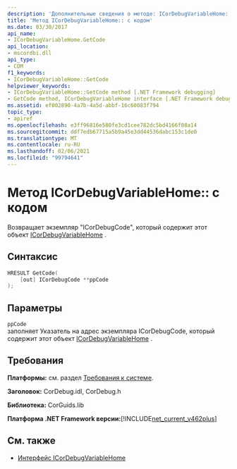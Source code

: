 ```yaml
---
description: 'Дополнительные сведения о методе: ICorDebugVariableHome:: a Code'
title: 'Метод ICorDebugVariableHome:: с кодом'
ms.date: 03/30/2017
api_name:
- ICorDebugVariableHome.GetCode
api_location:
- mscordbi.dll
api_type:
- COM
f1_keywords:
- ICorDebugVariableHome::GetCode
helpviewer_keywords:
- ICorDebugVariableHome::GetCode method [.NET Framework debugging]
- GetCode method, ICorDebugVariableHome interface [.NET Framework debugging]
ms.assetid: ef002890-4a7b-4a5d-abbf-16c60083f794
topic_type:
- apiref
ms.openlocfilehash: e3ff96816e580fe3cd1cee782dc5bd4166f08a14
ms.sourcegitcommit: ddf7edb67715a5b9a45e3dd44536dabc153c1de0
ms.translationtype: MT
ms.contentlocale: ru-RU
ms.lasthandoff: 02/06/2021
ms.locfileid: "99794641"
---
```

# <a name="icordebugvariablehomegetcode-method"></a>Метод ICorDebugVariableHome:: с кодом

Возвращает экземпляр "ICorDebugCode", который содержит этот объект [ICorDebugVariableHome](icordebugvariablehome-interface.md) .  
  
## <a name="syntax"></a>Синтаксис  
  
```cpp  
HRESULT GetCode(  
    [out] ICorDebugCode **ppCode  
);  
```  
  
## <a name="parameters"></a>Параметры  

 `ppCode`  
 заполняет Указатель на адрес экземпляра ICorDebugCode, который содержит этот объект [ICorDebugVariableHome](icordebugvariablehome-interface.md) .  
  
## <a name="requirements"></a>Требования  

 **Платформы:** см. раздел [Требования к системе](../../get-started/system-requirements.md).  
  
 **Заголовок:** CorDebug.idl, CorDebug.h  
  
 **Библиотека:** CorGuids.lib  
  
 **Платформа .NET Framework версии:**[!INCLUDE[net_current_v462plus](../../../../includes/net-current-v462plus-md.md)]  
  
## <a name="see-also"></a>См. также

- [Интерфейс ICorDebugVariableHome](icordebugvariablehome-interface.md)
